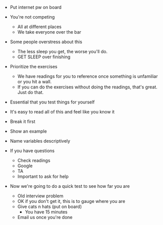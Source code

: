 - Put internet pw on board

- You're not competing
    - All at different places
    - We take everyone over the bar
- Some people overstress about this
    - The less sleep you get, the worse you'll do.
    - GET SLEEP over finishing
- Prioritize the exercises
  - We have readings for you to reference once something is unfamiliar or you hit a wall.
  - If you can do the exercises without doing the readings, that's great.  Just do that.
- Essential that you test things for yourself
- It's easy to read all of this and feel like you know it
- Break it first
- Show an example
- Name variables descriptively
- If you have questions
  - Check readings
  - Google
  - TA
  - Important to ask for help

- Now we're going to do a quick test to see how far you are
    - Old interview problem
    - OK if you don't get it, this is to gauge where you are
    - Give cats n hats (put on board)
        - You have 15 minutes
    - Email us once you're done

